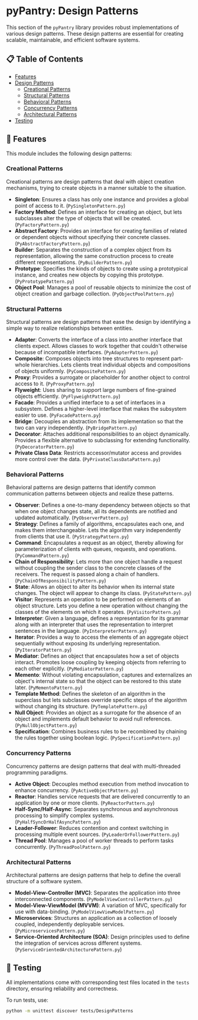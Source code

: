 
# pyPantry: Design Patterns

This section of the `pyPantry` library provides robust implementations of various design patterns. These design patterns are essential for creating scalable, maintainable, and efficient software systems.

## 📋 Table of Contents

- [Features](#features)
- [Design Patterns](#design-patterns)
  - [Creational Patterns](#creational-patterns)
  - [Structural Patterns](#structural-patterns)
  - [Behavioral Patterns](#behavioral-patterns)
  - [Concurrency Patterns](#concurrency-patterns)
  - [Architectural Patterns](#architectural-patterns)
- [Testing](#testing)

## 🌟 Features

This module includes the following design patterns:

### Creational Patterns

Creational patterns are design patterns that deal with object creation mechanisms, trying to create objects in a manner suitable to the situation.

- **Singleton**: Ensures a class has only one instance and provides a global point of access to it. (`PySingletonPattern.py`)
- **Factory Method**: Defines an interface for creating an object, but lets subclasses alter the type of objects that will be created. (`PyFactoryPattern.py`)
- **Abstract Factory**: Provides an interface for creating families of related or dependent objects without specifying their concrete classes. (`PyAbstractFactoryPattern.py`)
- **Builder**: Separates the construction of a complex object from its representation, allowing the same construction process to create different representations. (`PyBuilderPattern.py`)
- **Prototype**: Specifies the kinds of objects to create using a prototypical instance, and creates new objects by copying this prototype. (`PyPrototypePattern.py`)
- **Object Pool**: Manages a pool of reusable objects to minimize the cost of object creation and garbage collection. (`PyObjectPoolPattern.py`)

### Structural Patterns

Structural patterns are design patterns that ease the design by identifying a simple way to realize relationships between entities.

- **Adapter**: Converts the interface of a class into another interface that clients expect. Allows classes to work together that couldn't otherwise because of incompatible interfaces. (`PyAdapterPattern.py`)
- **Composite**: Composes objects into tree structures to represent part-whole hierarchies. Lets clients treat individual objects and compositions of objects uniformly. (`PyCompositePattern.py`)
- **Proxy**: Provides a surrogate or placeholder for another object to control access to it. (`PyProxyPattern.py`)
- **Flyweight**: Uses sharing to support large numbers of fine-grained objects efficiently. (`PyFlyweightPattern.py`)
- **Facade**: Provides a unified interface to a set of interfaces in a subsystem. Defines a higher-level interface that makes the subsystem easier to use. (`PyFacadePattern.py`)
- **Bridge**: Decouples an abstraction from its implementation so that the two can vary independently. (`PyBridgePattern.py`)
- **Decorator**: Attaches additional responsibilities to an object dynamically. Provides a flexible alternative to subclassing for extending functionality. (`PyDecoratorPattern.py`)
- **Private Class Data**: Restricts accessor/mutator access and provides more control over the data. (`PyPrivateClassDataPattern.py`)

### Behavioral Patterns

Behavioral patterns are design patterns that identify common communication patterns between objects and realize these patterns.

- **Observer**: Defines a one-to-many dependency between objects so that when one object changes state, all its dependents are notified and updated automatically. (`PyObserverPattern.py`)
- **Strategy**: Defines a family of algorithms, encapsulates each one, and makes them interchangeable. Lets the algorithm vary independently from clients that use it. (`PyStrategyPattern.py`)
- **Command**: Encapsulates a request as an object, thereby allowing for parameterization of clients with queues, requests, and operations. (`PyCommandPattern.py`)
- **Chain of Responsibility**: Lets more than one object handle a request without coupling the sender class to the concrete classes of the receivers. The request is passed along a chain of handlers. (`PyChainOfResponsibilityPattern.py`)
- **State**: Allows an object to alter its behavior when its internal state changes. The object will appear to change its class. (`PyStatePattern.py`)
- **Visitor**: Represents an operation to be performed on elements of an object structure. Lets you define a new operation without changing the classes of the elements on which it operates. (`PyVisitorPattern.py`)
- **Interpreter**: Given a language, defines a representation for its grammar along with an interpreter that uses the representation to interpret sentences in the language. (`PyInterpreterPattern.py`)
- **Iterator**: Provides a way to access the elements of an aggregate object sequentially without exposing its underlying representation. (`PyIteratorPattern.py`)
- **Mediator**: Defines an object that encapsulates how a set of objects interact. Promotes loose coupling by keeping objects from referring to each other explicitly. (`PyMediatorPattern.py`)
- **Memento**: Without violating encapsulation, captures and externalizes an object's internal state so that the object can be restored to this state later. (`PyMementoPattern.py`)
- **Template Method**: Defines the skeleton of an algorithm in the superclass but lets subclasses override specific steps of the algorithm without changing its structure. (`PyTemplatePattern.py`)
- **Null Object**: Provides an object as a surrogate for the absence of an object and implements default behavior to avoid null references. (`PyNullObjectPattern.py`)
- **Specification**: Combines business rules to be recombined by chaining the rules together using boolean logic. (`PySpecificationPattern.py`)

### Concurrency Patterns

Concurrency patterns are design patterns that deal with multi-threaded programming paradigms.

- **Active Object**: Decouples method execution from method invocation to enhance concurrency. (`PyActiveObjectPattern.py`)
- **Reactor**: Handles service requests that are delivered concurrently to an application by one or more clients. (`PyReactorPattern.py`)
- **Half-Sync/Half-Async**: Separates synchronous and asynchronous processing to simplify complex systems. (`PyHalfSyncOrHalfAsyncPattern.py`)
- **Leader-Follower**: Reduces contention and context switching in processing multiple event sources. (`PyLeaderOrFollowerPattern.py`)
- **Thread Pool**: Manages a pool of worker threads to perform tasks concurrently. (`PyThreadPoolPattern.py`)

### Architectural Patterns

Architectural patterns are design patterns that help to define the overall structure of a software system.

- **Model-View-Controller (MVC)**: Separates the application into three interconnected components. (`PyModelViewControllerPattern.py`)
- **Model-View-ViewModel (MVVM)**: A variation of MVC, specifically for use with data-binding. (`PyModelViewViewModelPattern.py`)
- **Microservices**: Structures an application as a collection of loosely coupled, independently deployable services. (`PyMicroservicesPattern.py`)
- **Service-Oriented Architecture (SOA)**: Design principles used to define the integration of services across different systems. (`PyServiceOrientedArchitecturePattern.py`)


## 🧪 Testing

All implementations come with corresponding test files located in the `tests` directory, ensuring reliability and correctness.

To run tests, use:
```bash
python -m unittest discover tests/DesignPatterns
```